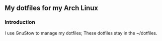 ## My dotfiles for my Arch Linux

### Introduction

I use GnuStow to manage my dotfiles;
These dotfiles stay in the ~/dotfiles. 
